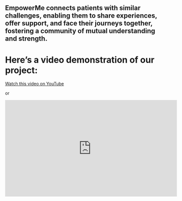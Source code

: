 ## EmpowerMe connects patients with similar challenges, enabling them to share experiences, offer support, and face their journeys together, fostering a community of mutual understanding and strength.

# Here’s a video demonstration of our project:

[Watch this video on YouTube](https://www.youtube.com/watch?v=dQw4w9WgXcQ)

or

<iframe width="560" height="315" src="https://www.youtube.com/embed/dQw4w9WgXcQ" frameborder="0" allow="accelerometer; autoplay; clipboard-write; encrypted-media; gyroscope; picture-in-picture" allowfullscreen></iframe>

